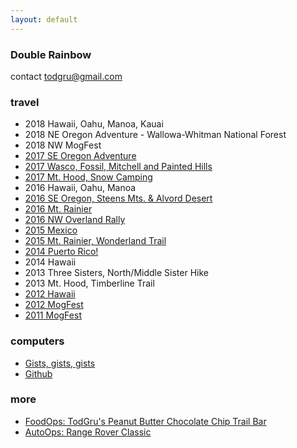 ```yaml
---
layout: default
---
```


### Double Rainbow

contact todgru@gmail.com

### travel

- 2018 Hawaii, Oahu, Manoa, Kauai
- 2018 NE Oregon Adventure - Wallowa-Whitman National Forest
- 2018 NW MogFest
- [2017 SE Oregon Adventure](https://photos.app.goo.gl/YSIxhKhCKg1PgCQz2)
- [2017 Wasco, Fossil, Mitchell and Painted Hills](https://photos.app.goo.gl/r7Kk0KiL20g84GxY2)
- [2017 Mt. Hood, Snow Camping](https://goo.gl/photos/wxz5ScFB4NmHFgwq7)
- 2016 Hawaii, Oahu, Manoa
- [2016 SE Oregon, Steens Mts. & Alvord Desert](https://goo.gl/photos/8h5AK1mYeuF28Usu5)
- [2016 Mt. Rainier](https://goo.gl/photos/UVvZSEcR5mLHcgVn9)
- [2016 NW Overland Rally](https://goo.gl/photos/u2Anyx2SfyupiaF3A)
- [2015 Mexico](https://medium.com/@todgru/mexico-29534cd29030#.52v4yssvj)
- [2015 Mt. Rainier, Wonderland Trail](https://medium.com/beyond-the-bottom-left/hiking-the-wonderland-trail-well-most-of-it-8094616d9aa0#.wekeygkwt)
- [2014 Puerto Rico!](./puerto-rico-2014/index.html)
- 2014 Hawaii
- 2013 Three Sisters, North/Middle Sister Hike
- 2013 Mt. Hood, Timberline Trail
- [2012 Hawaii](https://goo.gl/photos/TtnPJDmCp7Zqz1io7)
- [2012 MogFest](https://goo.gl/photos/QmC6a1mo7SeSw9tJ6)
- [2011 MogFest](https://goo.gl/photos/knauszdkwxXvWLWk6)

### computers

- [Gists, gists, gists](https://gist.tod.io)
- [Github](https://github.com/todgru)

### more

- [FoodOps: TodGru's Peanut Butter Chocolate Chip Trail Bar](https://gist.github.com/todgru/6217614)
- [AutoOps: Range Rover Classic](http://rangeroverclassic.net)
